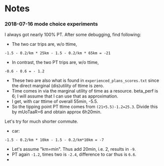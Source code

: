 # Notes

### 2018-07-16 mode choice experiments

I always got nearly 100% PT.  After some debugging, find following:
* The two car trips are, w/o ttime,
```
-1.5 - 0.2/km * 25km - 1.5 - 0.2/km * 65km = -21
```
* In contrast, the two PT trips are, w/o ttime,
```
-0.6 - 0.6 = - 1.2
```
* These two are also what is found in `experienced_plans_scores.txt` since the direct marginal (dis)utility of ttime is zero.  
* Time comes in via the marginal utility of time as a resource.  beta_perf is 6; I will assume that I can use that as approximation.
* I get, with car tttime of overall 55min, -5.5.
* So the tipping point PT ttime comes from `(21+5.5)-1.2=25.3`.  Divide this by mUoTaaR=6 and obtain approx 6h20min.

Let's try for much shorter commute.
* car:
```
-1.5 - 0.2/km * 10km - 1.5 - 0.2/km*10km = -7
```
* Let's assume "km=min".  Thus add 20min, i.e. 2, results in `-9`.
* PT again `-1.2`, times two is `-2.4`, difference to car thus is `6.6`.
* 
